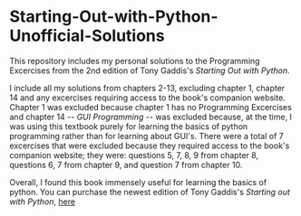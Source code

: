 # Starting-Out-with-Python-Unofficial-Solutions

This repository includes my personal solutions to the Programming Excercises from the 2nd edition of Tony Gaddis's *Starting Out with Python*. 

I include all my solutions from chapters 2-13, excluding chapter 1, chapter 14 and any excercises requiring access to the book's companion website. Chapter 1 was excluded because chapter 1 has no Programming Excercises and chapter 14 -- *GUI Programming* -- was excluded because, at the time, I was using this textbook purely for learning the basics of python programming rather than for learning about GUI's. There were a total of 7 excercises that were excluded because they required access to the book's companion website; they were: questions 5, 7, 8, 9 from chapter 8, questions 6, 7 from chapter 9, and question 7 from chapter 10.

Overall, I found this book immensely useful for learning the basics of python. You can purchase the newest edition of Tony Gaddis's *Starting out with Python*, [here](https://www.amazon.ca/Starting-Out-Python-Tony-Gaddis/dp/0134444329/ref=sr_1_2?dchild=1&qid=1591672116&refinements=p_27%3ATony+Gaddis&s=books&sr=1-2&text=Tony+Gaddis)
